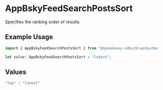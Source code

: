 # AppBskyFeedSearchPostsSort

Specifies the ranking order of results.

## Example Usage

```typescript
import { AppBskyFeedSearchPostsSort } from "@speakeasy-sdks/bluesky/models/operations";

let value: AppBskyFeedSearchPostsSort = "latest";
```

## Values

```typescript
"top" | "latest"
```
